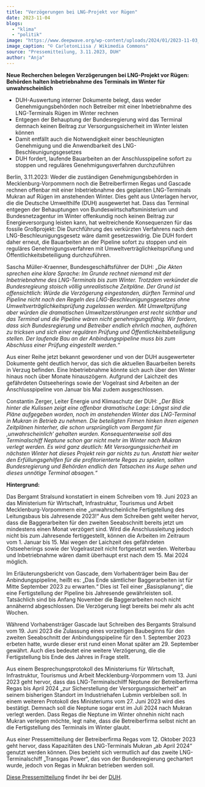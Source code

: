 ```yaml
---
title: "Verzögerungen bei LNG-Projekt vor Rügen"
date: 2023-11-04
blogs: 
  - "klima"
  - "politik"
image: "https://www.deepwave.org/wp-content/uploads/2024/01/2023-11-03_1024px-Gasum_LNG_Carrier_To_Pori_LNG_terminal.jpeg"
image_caption: "© CarletonLiisa / Wikimedia Commons"
source: "Pressemitteilung, 3.11.2023, DUH"
author: "Anja"
---
```


**Neue Recherchen belegen Verzögerungen bei LNG-Projekt vor Rügen: Behörden halten Inbetriebnahme des Terminals im Winter für unwahrscheinlich**

- DUH-Auswertung interner Dokumente belegt, dass weder Genehmigungsbehörden noch Betreiber mit einer Inbetriebnahme des LNG-Terminals Rügen im Winter rechnen
- Entgegen der Behauptung der Bundesregierung wird das Terminal demnach keinen Beitrag zur Versorgungssicherheit im Winter leisten können
- Damit entfällt auch die Notwendigkeit einer beschleunigten Genehmigung und die Anwendbarkeit des LNG-Beschleunigungsgesetzes
- DUH fordert, laufende Bauarbeiten an der Anschlusspipeline sofort zu stoppen und reguläres Genehmigungsverfahren durchzuführen

Berlin, 3.11.2023: Weder die zuständigen Genehmigungsbehörden in Mecklenburg-Vorpommern noch die Betreiberfirmen Regas und Gascade rechnen offenbar mit einer Inbetriebnahme des geplanten LNG-Terminals Mukran auf Rügen im anstehenden Winter. Dies geht aus Unterlagen hervor, die die Deutsche Umwelthilfe (DUH) ausgewertet hat. Dass das Terminal entgegen der Behauptungen von Bundeswirtschaftsministerium und Bundesnetzagentur im Winter offenkundig noch keinen Beitrag zur Energieversorgung leisten kann, hat weitreichende Konsequenzen für das fossile Großprojekt: Die Durchführung des verkürzten Verfahrens nach dem LNG-Beschleunigungsgesetz wäre damit gesetzeswidrig. Die DUH fordert daher erneut, die Bauarbeiten an der Pipeline sofort zu stoppen und ein reguläres Genehmigungsverfahren mit Umweltverträglichkeitsprüfung und Öffentlichkeitsbeteiligung durchzuführen.

Sascha Müller-Kraenner, Bundesgeschäftsführer der DUH: _„Die Akten sprechen eine klare Sprache: Im Grunde rechnet niemand mit der Inbetriebnahme des LNG-Terminals bis zum Winter. Trotzdem verkündet die Bundesregieung stoisch völlig unrealistische Zeitpläne. Der Grund ist offensichtlich: Würde die Verzögerung eingestanden, dürften Terminal und Pipeline nicht nach den Regeln des LNG-Beschleunigungsgesetzes ohne Umweltverträglichkeitsprüfung zugelassen werden. Mit Umweltprüfung aber würden die dramatischen Umweltzerstörungen erst recht sichtbar und das Terminal und die Pipeline wären nicht genehmigungsfähig. Wir fordern, dass sich Bundesregierung und Betreiber endlich ehrlich machen, aufhören zu tricksen und sich einer regulären Prüfung und Öffentlichkeitsbeteiligung stellen. Der laufende Bau an der Anbindungspipeline muss bis zum Abschluss einer Prüfung eingestellt werden.“_

Aus einer Reihe jetzt bekannt gewordener und von der DUH ausgewerteter Dokumente geht deutlich hervor, das sich die aktuellen Bauarbeiten bereits in Verzug befinden. Eine Inbetriebnahme könnte sich auch über den Winter hinaus noch über Monate hinauszögern. Aufgrund der Laichzeit des gefährdeten Ostseeherings sowie der Vogelrast sind Arbeiten an der Anschlusspipeline von Januar bis Mai zudem ausgeschlossen.

Constantin Zerger, Leiter Energie und Klimaschutz der DUH: _„Der Blick hinter die Kulissen zeigt eine offenbar dramatische Lage: Längst sind die Pläne aufgegeben worden, noch im anstehenden Winter das LNG-Terminal in Mukran in Betrieb zu nehmen. Die beteiligten Firmen hinken ihren eigenen Zeitplänen hinterher, die schon ursprünglich vom Bergamt für ‚unwahrscheinlich‘ gehalten wurden. Konsequenterweise soll das Terminalschiff Neptune schon gar nicht mehr im Winter nach Mukran verlegt werden. Es wird ganz deutlich: Mit Versorgungssicherheit im nächsten Winter hat dieses Projekt rein gar nichts zu tun. Anstatt hier weiter den Erfüllungsgehilfen für die profitorienterte Regas zu spielen, sollten Bundesregierung und Behörden endlich den Tatsachen ins Auge sehen und dieses unnötige Terminal absagen.“_

**Hintergrund:**

Das Bergamt Stralsund konstatiert in einem Schreiben vom 19. Juni 2023 an das Ministerium für Wirtschaft, Infrastruktur, Tourismus und Arbeit Mecklenburg-Vorpommern eine „unwahrscheinliche Fertigstellung des Leitungsbaus bis Jahresende 2023!“ Aus dem Schreiben geht weiter hervor, dass die Baggerarbeiten für den zweiten Seeabschnitt bereits jetzt um mindestens einen Monat verzögert sind. Wird die Anschlussleitung jedoch nicht bis zum Jahresende fertiggestellt, können die Arbeiten im Zeitraum vom 1. Januar bis 15. Mai wegen der Laichzeit des gefährdeten Ostseeherings sowie der Vogelrastzeit nicht fortgesetzt werden. Weiterbau und Inbetriebnahme wären damit überhaupt erst nach dem 15. Mai 2024 möglich.

Im Erläuterungsbericht von Gascade, dem Vorhabenträger beim Bau der Anbindungspipeline, heißt es: „Das Ende sämtlicher Baggerarbeiten ist für Mitte September 2023 zu erwarten.“ Dies ist Teil einer „Basisplanung“, die eine Fertigstellung der Pipeline bis Jahresende gewährleisten soll. Tatsächlich sind bis Anfang November die Baggerarbeiten noch nicht annähernd abgeschlossen. Die Verzögerung liegt bereits bei mehr als acht Wochen.

Während Vorhabensträger Gascade laut Schreiben des Bergamts Stralsund vom 19. Juni 2023 die Zulassung eines vorzeitigen Baubeginns für den zweiten Seeabschnitt der Anbindungspipeline für den 1. September 2023 erbeten hatte, wurde dieser erst rund einen Monat später am 29. September gewährt. Auch dies bedeutet eine weitere Verzögerung, die die Fertigstellung bis Ende des Jahres in Frage stellt.

Aus einem Besprechungsprotokoll des Ministeriums für Wirtschaft, Infrastruktur, Tourismus und Arbeit Mecklenburg-Vorpommern vom 13. Juni 2023 geht hervor, dass das LNG-Terminalschilff Neptune der Betreiberfirma Regas bis April 2024 „zur Sicherstellung der Versorgungssicherheit“ an seinem bisherigen Standort im Industriehafen Lubmin verbleiben soll. In einem weiteren Protokoll des Ministeriums vom 27. Juni 2023 wird dies bestätigt. Demnach soll die Neptune sogar erst im Juli 2024 nach Mukran verlegt werden. Dass Regas die Neptune im Winter ohnehin nicht nach Mukran verlegen möchte, legt nahe, dass die Betreiberfirma selbst nicht an die Fertigstellung des Terminals im Winter glaubt.

Aus einer Pressemitteilung der Betreiberfirma Regas vom 12. Oktober 2023 geht hervor, dass Kapazitäten des LNG-Terminals Mukran „ab April 2024“ genutzt werden können. Dies bezieht sich vermutlich auf das zweite LNG-Terminalschiff „Transgas Power“, das von der Bundesregierung gechartert wurde, jedoch von Regas in Mukran betrieben werden soll.

[Diese Pressemitteilung](https://www.duh.de/presse/pressemitteilungen/pressemitteilung/neue-recherchen-belegen-verzoegerungen-bei-lng-projekt-vor-ruegen-behoerden-halten-inbetriebnahme-des/) findet ihr bei der [DUH](https://www.duh.de/).
